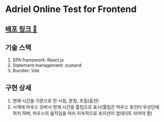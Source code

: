 # Adriel Online Test for Frontend

## [배포 링크 🚀](https://hyuna-park-adriel-analogue-clock.netlify.app/)

## 기술 스택

1. SPA framework: React.js
2. Statement management: zustand
3. Bundler: Vite

## 구현 상세

1. 현재 시간을 기준으로 한 시침, 분침, 초침(옵션)
2. 시계에 마우스 오버시 현재 시간을 툴팁으로 표시(툴팁은 마우스 포인터 우상단에 위치 하며, 마우스의 움직임을 따라 지속적으로 포지션이 업데이트 되어야 함)

